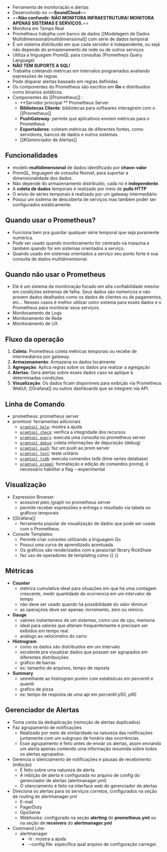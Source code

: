 - Ferramenta de monitoração e alertas
- Desenvolvido no ==**SoundCloud**==
- ==**Não confundir: NÃO MONITORA INFRAESTRUTURA! MONITORA APENAS SISTEMAS E SERVIÇOS.**==
- Monitora em Tempo Real
- Prometheus trabalha com banco de dados [[Modelagem de Dados Multidimensional|multidimensional]] com série de dados temporal
- É um sistema distribuído em que cada servidor é independente, ou sejá não depende do armazenamento de rede ou de outros serviços
- Utiliza a linguagem PromQL para consultas (Prometheys Query Language)
- **NÃO TEM SUPORTE A SQL!**
- Trabalha coletando métricas em intervalos programados avaliando expressões de regras
- Pode disparar alertas baseado em regras definidas
- Os componentes do Prometheus são escritos em **Go** e distribuidos como binarios estáticos.
- Componentes do [[Prometheus]] :
	- **Servidor principal ** Prometheus Server
	- **Bibliotecas Cliente**: bibliotecas para softwares interagirem com o [[Prometheus]] 
	- **PushGateway**: permite que aplicativos enviem métricas para o Prometheus 
	- **Exportadores**: coletam métricas de diferentes fontes, como servidores, bancos de dados e outros sistemas.
	- [[#Gerenciador de Alertas]]

## Funcionalidades
- modelo **multidimensional** de dados identificado por **chave-valor**
- PromQL, linguagem de consulta flexível, para suportar a dimensionalidade dos dados.
- Não depende do armazenamento distribuído, cada nó é **independente**.
- A **coleta de dados** temporais é realizado por meio de **pulls HTTP**
- O envio de séries temporais é realizado por um gateway intermediário
- Possui um sistema de descoberta de serviços mas também poder ser configurados estáticamente.

## Quando usar o Prometheus?
- Funciona bem pra guardar qualquer série temporal que seja puramente numérica.
- Pode ser usado quando monitoramento for centrado na maquina e também quando for em sistemas orientados a serviço.
- Quando usado em sistemas orientados a serviço seu ponto forte é sua consulta de dados multidimensional.

## Quando não usar o Prometheus
- Ele é um sistema de monitoração focado em alta confiabilidade mesmo em condições extremas de falha. Seus dados são númericos e não provem dados dealhados como os dados de clientes ou de pagamentos, etc... Nesses casos é melhor utilizar outro sistema para esses dados e o Prometheus para monitorar seus serviços.
- Monitoramento de Logs
- Monitoramento de Rede
- Monitoramento de UX

## Fluxo da operação
1. **Coleta**: Prometheus coleta métricas temporais ou recebe de intermediários por gateway.
2. **Armazenamento**: Armazena os dados localmente
3. **Agregação**: Aplica regras sobre os dados pra realizar a agregação
4. **Alertas**: Gera alertas sobre esses dados caso se aplique à determinadas condições.
5. **Visualização**: Os dados ficam disponíveis para exibição via Prometheus WebUI, [[Grafana]] ou outros dashboards que se integrem via API.

## Linha de Comando
- prometheus: prometheus server
- promtool: ferramentas adicionais
	- [`promtool help`](https://prometheus.io/docs/prometheus/latest/command-line/promtool/#promtool-help): mostra a ajuda
	- [`promtool check`](https://prometheus.io/docs/prometheus/latest/command-line/promtool/#promtool-check): verifica a integridade dos recursos
	- [`promtool query`](https://prometheus.io/docs/prometheus/latest/command-line/promtool/#promtool-query): executa uma consulta no prometheus server
	- [`promtool debug`](https://prometheus.io/docs/prometheus/latest/command-line/promtool/#promtool-debug): coleta informações de depuração (debug)
	- [`promtool push`](https://prometheus.io/docs/prometheus/latest/command-line/promtool/#promtool-push): faz um push ao prom server
	- [`promtool test`](https://prometheus.io/docs/prometheus/latest/command-line/promtool/#promtool-test): teste unitário
	- [`promtool tsdb`](https://prometheus.io/docs/prometheus/latest/command-line/promtool/#promtool-tsdb): executa comandos tsdb (time series database)
	- [`promtool promql`](https://prometheus.io/docs/prometheus/latest/command-line/promtool/#promtool-promql): formatação e edição de comandos promql, é necessário habilitar a flag --experimental

## Visualização
- Expression Browser:
	- acessível pelo /graph no prometheus server
	- permite receber expressões e entrega o resultado via tabela ou gráficos temporais
- [[Grafana]]
	- ferramenta popular de visualização de dados que pode ser usada com o Prometheus.
- Console Templates:
	- Permite criar consoles utilizando a linguagem Go
	- Possui uma curva de aprendizado acentuada.
	- Os gráficos são renderizados com a javascript library RickShaw
	- faz uso de operadores de templating como {{ }}

## Métricas
- **Counter** 
	- métrica cumulativa ideal para situações em que há uma contagem crescente, medir quantidade de ocorrencia em um intervalor de tempo
	- não deve ser usado quando há possíbilidade do valor diminuir
	- as operações deve ser apenas: incremento, zero ou reinicio.
- **Gauge**
	- valores instantaneos de um sistemas, como uso de cpu, memoria
	- ideal para valores que alteram frequentemente e precisam ser exibidos em tempo real. 
	- analogo ao velocimetro do carro
- **Histrogram**
	- como os dados são distribuidos em um intervalo
	- excelente pra visualizar dados que possam ser agrupados em diferentes distribuições
	- gráfico de barras
	- ex: tamanho de arquivos, tempo de reposta
- **Summary**
	- semelhante ao histrogram porém com estatisticas em percentil e quantil
	- grafico de pizza
	- ex: tempo de resposta de uma api em percentil p50, p90

## Gerenciador de Alertas
- Toma conta da deduplicação (remoção de alertas duplicados)
- Faz agrupamento de notificações
	- Realizado por meio de similaridade na natureza das notificações juntamente com um subgrupo de horário das ocorrências.
	- Esse agrupamento é feito antes de enviar os alertas, assim enviando um alerta apenas contendo uma informação resumida sobre todos os alertas agrupados.
- Gerencia o silenciamento de notificações e pausas de recebimento (inibição)
	- É feito sobre uma natureza de alerta
	- A inibição de alerta é configurada no arquivo de config do gerenciador de alertas (alertmanager.yml)
	- O silenciamento é feito na interface web do gerenciador de alertas 
- Direciona os alertas para os serviços corretos, configurados na seção de routing do alertmanager.yml 
	- E-mail
	- PagerDuty
	- OpsGenie
	- Webhooks: configurado na seção **alerting** do **prometheus.yml** ou na seção de **receivers** do **alertmanager.yml** 
- Command Line:
	- alertmanager
		- -h : mostra a ajuda
		- --config.file: especifica qual arquivo de configuração carregar.